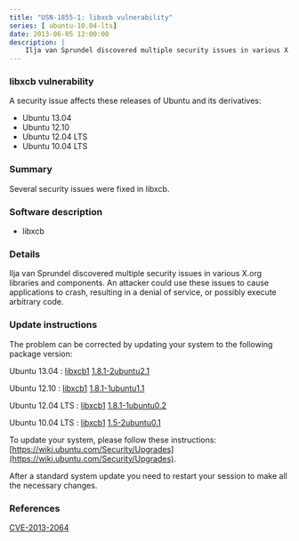 ```yaml
---
title: "USN-1855-1: libxcb vulnerability"
series: [ ubuntu-10.04-lts]
date: 2013-06-05 12:00:00
description: |
    Ilja van Sprundel discovered multiple security issues in various X.org libraries and components. An attacker could use these issues to cause applications to crash, resulting in a denial of service, or possibly execute arbitrary code. 
--- 
```

 
### libxcb vulnerability

A security issue affects these releases of Ubuntu and its derivatives:

* Ubuntu 13.04
* Ubuntu 12.10
* Ubuntu 12.04 LTS
* Ubuntu 10.04 LTS

### Summary

Several security issues were fixed in libxcb. 

### Software description

* libxcb 

### Details

Ilja van Sprundel discovered multiple security issues in various X.org libraries and components. An attacker could use these issues to cause applications to crash, resulting in a denial of service, or possibly execute arbitrary code. 

### Update instructions

The problem can be corrected by updating your system to the following package version:

Ubuntu 13.04
 : [libxcb1](https://launchpad.net/ubuntu/+source/libxcb) <span> [1.8.1-2ubuntu2.1](https://launchpad.net/ubuntu/+source/libxcb/1.8.1-2ubuntu2.1) </span> 

Ubuntu 12.10
 : [libxcb1](https://launchpad.net/ubuntu/+source/libxcb) <span> [1.8.1-1ubuntu1.1](https://launchpad.net/ubuntu/+source/libxcb/1.8.1-1ubuntu1.1) </span> 

Ubuntu 12.04 LTS
 : [libxcb1](https://launchpad.net/ubuntu/+source/libxcb) <span> [1.8.1-1ubuntu0.2](https://launchpad.net/ubuntu/+source/libxcb/1.8.1-1ubuntu0.2) </span> 

Ubuntu 10.04 LTS
 : [libxcb1](https://launchpad.net/ubuntu/+source/libxcb) <span> [1.5-2ubuntu0.1](https://launchpad.net/ubuntu/+source/libxcb/1.5-2ubuntu0.1) </span> 

To update your system, please follow these instructions: [https://wiki.ubuntu.com/Security/Upgrades](https://wiki.ubuntu.com/Security/Upgrades).

After a standard system update you need to restart your session to make all the necessary changes. 

### References

 [CVE-2013-2064](http://people.ubuntu.com/~ubuntu-security/cve/CVE-2013-2064)
 
